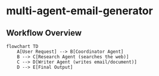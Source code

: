 # multi-agent-email-generator

## Workflow Overview

```mermaid
flowchart TD
    A[User Request] --> B[Coordinator Agent]
    B --> C[Research Agent (searches the web)]
    C --> D[Writer Agent (writes email/document)]
    D --> E[Final Output]
